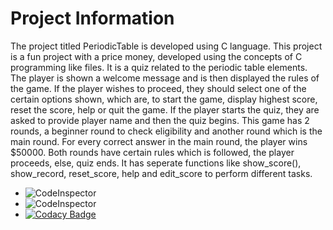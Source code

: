# Project Information

The project titled PeriodicTable is developed using C language. This project is a fun project with a price money, developed using the concepts of C programming like files. It is a quiz related to the periodic table elements. The player is shown a welcome message and is then displayed the rules of the game. If the player wishes to proceed, they should select one of the certain options shown, which are, to start the game, display highest score, reset the score, help or quit the game. If the player starts the quiz, they are asked to provide player name and then the quiz begins. This game has 2 rounds, a beginner round to check eligibility and another round which is the main round. For every correct answer in the main round, the player wins $50000. Both rounds have certain rules which is followed, the player proceeds, else, quiz ends. It has seperate functions like show_score(), show_record, reset_score, help and edit_score to perform different tasks.
* ![CodeInspector](https://www.code-inspector.com/project/27447/score/svg)
* ![CodeInspector](https://www.code-inspector.com/project/27447/status/svg)
* [![Codacy Badge](https://app.codacy.com/project/badge/Grade/ac011a4cc1554f6a84f5eb0a5460a762)](https://www.codacy.com/gh/KajalAwasthi/StepIn-PeriodicTable/dashboard?utm_source=github.com&amp;utm_medium=referral&amp;utm_content=KajalAwasthi/StepIn-PeriodicTable&amp;utm_campaign=Badge_Grade)
